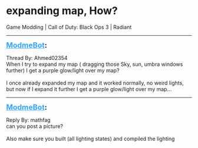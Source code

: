 # expanding map, How?
Game Modding | Call of Duty: Black Ops 3 | Radiant

---
<strong style="font-size: 1.4em;"><span style="text-decoration: underline;text-decoration-color: #34a7f9;"><span style="color:#34a7f9;">ModmeBot</span></span>:</strong>

<p>Thread By: Ahmed02354<br />When I try to expand my map ( dragging those Sky, sun, umbra windows further) I get a purple glow/light over my map?<br /> <br />I once already expanded my map and it worked normally, no weird lights, but now if I expand it further I get a purple glow/light over my map...</p>

---
<strong style="font-size: 1.4em;"><span style="text-decoration: underline;text-decoration-color: #34a7f9;"><span style="color:#34a7f9;">ModmeBot</span></span>:</strong>

<p>Reply By: mathfag<br />can you post a picture?<br /> <br />Also make sure you built (all lighting states) and compiled the lighting</p>
